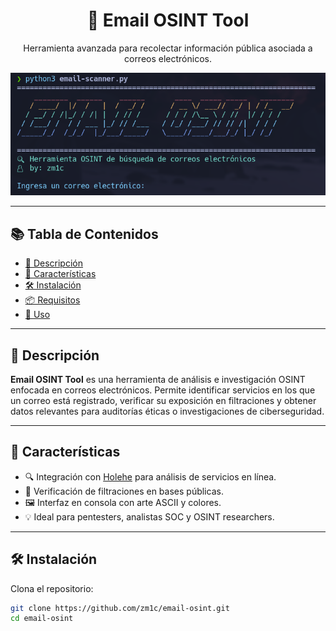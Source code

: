 <h1 align="center">📧 Email OSINT Tool</h1>

<p align="center">
  Herramienta avanzada para recolectar información pública asociada a correos electrónicos.
</p>

<p align="center">
  <img src="img/tool.png" alt="tool" width="700"/>
</p>

---

## 📚 Tabla de Contenidos

- [🎯 Descripción](#-descripción)
- [🚀 Características](#-características)
- [🛠️ Instalación](#️-instalación)
- [📦 Requisitos](#-requisitos)
- [🧪 Uso](#-uso)

---

## 🎯 Descripción

**Email OSINT Tool** es una herramienta de análisis e investigación OSINT enfocada en correos electrónicos. Permite identificar servicios en los que un correo está registrado, verificar su exposición en filtraciones y obtener datos relevantes para auditorías éticas o investigaciones de ciberseguridad.

---

## 🚀 Características

- 🔍 Integración con [Holehe](https://github.com/megadose/holehe) para análisis de servicios en línea.
- 🧠 Verificación de filtraciones en bases públicas.
- 🖼️ Interfaz en consola con arte ASCII y colores.
- 💡 Ideal para pentesters, analistas SOC y OSINT researchers.

---

## 🛠️ Instalación

Clona el repositorio:

```bash
git clone https://github.com/zm1c/email-osint.git
cd email-osint
